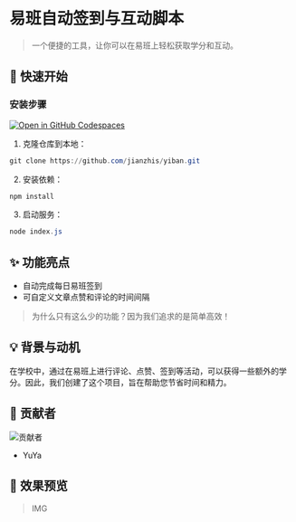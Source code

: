 # 易班自动签到与互动脚本

> 一个便捷的工具，让你可以在易班上轻松获取学分和互动。

## 🚀 快速开始

### 安装步骤

<a href='https://codespaces.new/jianzhis/yiban?quickstart=1'><img src='https://github.com/codespaces/badge.svg' alt='Open in GitHub Codespaces' style='max-width: 100%;'></a>

1. 克隆仓库到本地：

```powershell
git clone https://github.com/jianzhis/yiban.git
```

2. 安装依赖：

```powershell
npm install
```

3. 启动服务：

```powershell
node index.js
```

## ✨ 功能亮点

- 自动完成每日易班签到
- 可自定义文章点赞和评论的时间间隔

> 为什么只有这么少的功能？因为我们追求的是简单高效！

## 💡 背景与动机

在学校中，通过在易班上进行评论、点赞、签到等活动，可以获得一些额外的学分。因此，我们创建了这个项目，旨在帮助您节省时间和精力。

## 💪 贡献者

![贡献者](https://contrib.rocks/image?repo=jianzhis/yiban)

- YuYa

## 📸 效果预览

> IMG